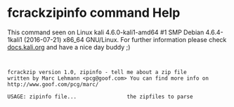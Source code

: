 # fcrackzipinfo command Help
 
 This command seen on Linux kali 4.6.0-kali1-amd64 #1 SMP Debian 4.6.4-1kali1 (2016-07-21) x86_64 GNU/Linux. For further information please check [docs.kali.org](docs.kali.org) and have a nice day buddy ;) 

~~~


fcrackzip version 1.0, zipinfo - tell me about a zip file
written by Marc Lehmann <pcg@goof.com> You can find more info on
http://www.goof.com/pcg/marc/

USAGE: zipinfo file...                the zipfiles to parse


~~~

